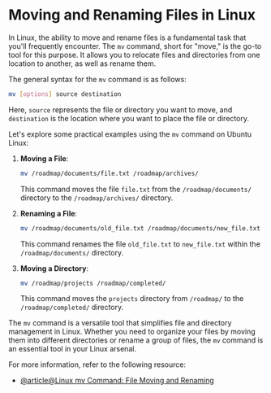 # Moving and Renaming Files in Linux

In Linux, the ability to move and rename files is a fundamental task that you'll frequently encounter. The `mv` command, short for "move," is the go-to tool for this purpose. It allows you to relocate files and directories from one location to another, as well as rename them.

The general syntax for the `mv` command is as follows:

```bash
mv [options] source destination
```

Here, `source` represents the file or directory you want to move, and `destination` is the location where you want to place the file or directory.

Let's explore some practical examples using the `mv` command on Ubuntu Linux:

1. **Moving a File**:

   ```bash
   mv /roadmap/documents/file.txt /roadmap/archives/
   ```

   This command moves the file `file.txt` from the `/roadmap/documents/` directory to the `/roadmap/archives/` directory.

2. **Renaming a File**:

   ```bash
   mv /roadmap/documents/old_file.txt /roadmap/documents/new_file.txt
   ```

   This command renames the file `old_file.txt` to `new_file.txt` within the `/roadmap/documents/` directory.

3. **Moving a Directory**:

   ```bash
   mv /roadmap/projects /roadmap/completed/
   ```

   This command moves the `projects` directory from `/roadmap/` to the `/roadmap/completed/` directory.

The `mv` command is a versatile tool that simplifies file and directory management in Linux. Whether you need to organize your files by moving them into different directories or rename a group of files, the `mv` command is an essential tool in your Linux arsenal.

For more information, refer to the following resource:

- [@article@Linux mv Command: File Moving and Renaming](https://labex.io/tutorials/linux-linux-mv-command-file-moving-and-renaming-209743)
